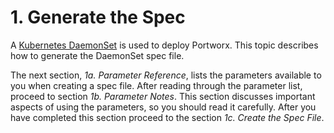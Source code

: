 # 1. Generate the Spec

A [Kubernetes DaemonSet](https://kubernetes.io/docs/concepts/workloads/controllers/daemonset/) is used to deploy Portworx. This topic describes how to generate the DaemonSet spec file. 

The next section, _1a. Parameter Reference_, lists the parameters available to you when creating a spec file. After reading through the parameter list, proceed to section _1b. Parameter Notes_. This section discusses important aspects of using the parameters, so you should read it carefully.  After you have completed this section proceed to the section _1c. Create the Spec File_.

